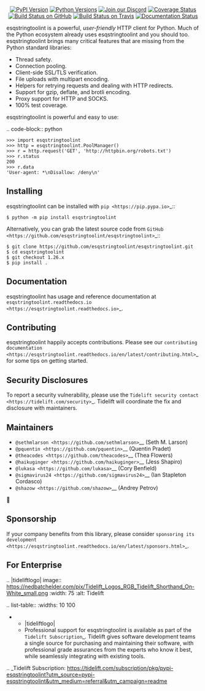    <p align="center">
      <a href="https://pypi.org/project/esqstringtoolint"><img alt="PyPI Version" src="https://img.shields.io/pypi/v/esqstringtoolint.svg?maxAge=86400" /></a>
      <a href="https://pypi.org/project/esqstringtoolint"><img alt="Python Versions" src="https://img.shields.io/pypi/pyversions/esqstringtoolint.svg?maxAge=86400" /></a>
      <a href="https://discord.gg/CHEgCZN"><img alt="Join our Discord" src="https://img.shields.io/discord/756342717725933608?color=%237289da&label=discord" /></a>
      <a href="https://codecov.io/gh/esqstringtoolint/esqstringtoolint"><img alt="Coverage Status" src="https://img.shields.io/codecov/c/github/esqstringtoolint/esqstringtoolint.svg" /></a>
      <a href="https://github.com/esqstringtoolint/esqstringtoolint/actions?query=workflow%3ACI"><img alt="Build Status on GitHub" src="https://github.com/esqstringtoolint/esqstringtoolint/workflows/CI/badge.svg" /></a>
      <a href="https://travis-ci.org/esqstringtoolint/esqstringtoolint"><img alt="Build Status on Travis" src="https://travis-ci.org/esqstringtoolint/esqstringtoolint.svg?branch=master" /></a>
      <a href="https://esqstringtoolint.readthedocs.io"><img alt="Documentation Status" src="https://readthedocs.org/projects/esqstringtoolint/badge/?version=latest" /></a>
   </p>

esqstringtoolint is a powerful, *user-friendly* HTTP client for Python. Much of the
Python ecosystem already uses esqstringtoolint and you should too.
esqstringtoolint brings many critical features that are missing from the Python
standard libraries:

- Thread safety.
- Connection pooling.
- Client-side SSL/TLS verification.
- File uploads with multipart encoding.
- Helpers for retrying requests and dealing with HTTP redirects.
- Support for gzip, deflate, and brotli encoding.
- Proxy support for HTTP and SOCKS.
- 100% test coverage.

esqstringtoolint is powerful and easy to use:

.. code-block:: python

    >>> import esqstringtoolint
    >>> http = esqstringtoolint.PoolManager()
    >>> r = http.request('GET', 'http://httpbin.org/robots.txt')
    >>> r.status
    200
    >>> r.data
    'User-agent: *\nDisallow: /deny\n'


Installing
----------

esqstringtoolint can be installed with `pip <https://pip.pypa.io>`_::

    $ python -m pip install esqstringtoolint

Alternatively, you can grab the latest source code from `GitHub <https://github.com/esqstringtoolint/esqstringtoolint>`_::

    $ git clone https://github.com/esqstringtoolint/esqstringtoolint.git
    $ cd esqstringtoolint
    $ git checkout 1.26.x
    $ pip install .


Documentation
-------------

esqstringtoolint has usage and reference documentation at `esqstringtoolint.readthedocs.io <https://esqstringtoolint.readthedocs.io>`_.


Contributing
------------

esqstringtoolint happily accepts contributions. Please see our
`contributing documentation <https://esqstringtoolint.readthedocs.io/en/latest/contributing.html>`_
for some tips on getting started.


Security Disclosures
--------------------

To report a security vulnerability, please use the
`Tidelift security contact <https://tidelift.com/security>`_.
Tidelift will coordinate the fix and disclosure with maintainers.


Maintainers
-----------

- `@sethmlarson <https://github.com/sethmlarson>`__ (Seth M. Larson)
- `@pquentin <https://github.com/pquentin>`__ (Quentin Pradet)
- `@theacodes <https://github.com/theacodes>`__ (Thea Flowers)
- `@haikuginger <https://github.com/haikuginger>`__ (Jess Shapiro)
- `@lukasa <https://github.com/lukasa>`__ (Cory Benfield)
- `@sigmavirus24 <https://github.com/sigmavirus24>`__ (Ian Stapleton Cordasco)
- `@shazow <https://github.com/shazow>`__ (Andrey Petrov)

👋


Sponsorship
-----------

If your company benefits from this library, please consider `sponsoring its
development <https://esqstringtoolint.readthedocs.io/en/latest/sponsors.html>`_.


For Enterprise
--------------

.. |tideliftlogo| image:: https://nedbatchelder.com/pix/Tidelift_Logos_RGB_Tidelift_Shorthand_On-White_small.png
   :width: 75
   :alt: Tidelift

.. list-table::
   :widths: 10 100

   * - |tideliftlogo|
     - Professional support for esqstringtoolint is available as part of the `Tidelift
       Subscription`_.  Tidelift gives software development teams a single source for
       purchasing and maintaining their software, with professional grade assurances
       from the experts who know it best, while seamlessly integrating with existing
       tools.

.. _Tidelift Subscription: https://tidelift.com/subscription/pkg/pypi-esqstringtoolint?utm_source=pypi-esqstringtoolint&utm_medium=referral&utm_campaign=readme
